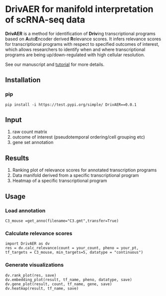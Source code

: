 # DrivAER for manifold interpretation of scRNA-seq data
**DrivAER** is a method for identification of **Driv**ing transcriptional programs based on **A**uto**E**ncoder derived **R**elevance scores. 
It infers relevance scores for transcriptional programs with respect to specified outcomes of interest, which allows researchers to  identify when and where transcriptional programs are being up/down-regulated with high cellular resolution.

See our manuscript and [tutorial](https://github.com/lkmklsmn/TFscoring/blob/master/DrivAER_Tutorial.ipynb) for more details.

## Installation
### pip
	pip install -i https://test.pypi.org/simple/ DrivAER==0.0.1

## Input
1. raw count matrix
2. outcome of interest (pseudotemporal ordering/cell grouping etc)
3. gene set annotation

## Results
1. Ranking plot of relevance scores for annotated transcription programs
2. Data manifold derived from a specific transcriptional program
3. Heatmap of a specific transcriptional program

## Usage

### Load annotation 
	C3_mouse =get_anno(filename="C3.gmt",transfer=True)
### Calculate relevance scores
	import DrivAER as dv
	res = dv.calc_relevance(count = your_count, pheno = your_pt, tf_targets = C3_mouse, min_targets=5, datatype = "continuous")
### Generate visualizations
	dv.rank_plot(res, save)
	dv.embedding_plot(result, tf_name, pheno, datatype, save)
	dv.gene_plot(result, count, tf_name, gene, save)
	dv.heatmap(result, tf_name, save)

